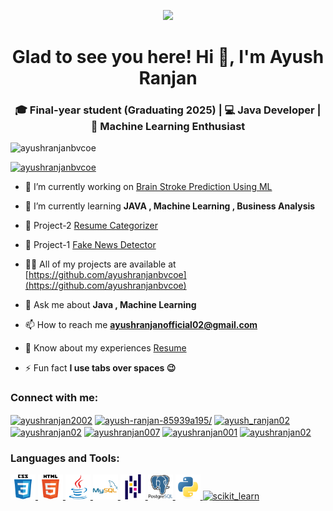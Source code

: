 <p align="center">
  <img src="https://user-images.githubusercontent.com/74038190/212750672-2f3f2b50-c84f-4ed8-a60a-849ae69ff9df.gif" width="60" height="auto"/>
</p>


<h1 align="center">Glad to see you here! Hi 👋, I'm Ayush Ranjan</h1>
<h3 align="center">🎓 Final-year student (Graduating 2025) | 💻 Java Developer | 🤖 Machine Learning Enthusiast</h3>

<p align="left"> <img src="https://komarev.com/ghpvc/?username=ayushranjanbvcoe&label=Profile%20views&color=0e75b6&style=flat" alt="ayushranjanbvcoe" /> </p>

<p align="left"> <a href="https://github.com/ryo-ma/github-profile-trophy"><img src="https://github-profile-trophy.vercel.app/?username=ayushranjanbvcoe" alt="ayushranjanbvcoe" /></a> </p>

- 🔭 I’m currently working on [Brain Stroke Prediction Using ML](https://github.com/ayushranjanbvcoe/Brain-Stroke-Prediction-Using-ML)

- 🌱 I’m currently learning **JAVA , Machine Learning , Business Analysis**

- 👯 Project-2 [Resume Categorizer](https://github.com/ayushranjanbvcoe/Resume-Categorization-Application-Using-Machine-Learning-)

- 🤝 Project-1 [Fake News Detector](https://github.com/ayushranjanbvcoe/FakeNewsDetection_UsingML)

- 👨‍💻 All of my projects are available at [https://github.com/ayushranjanbvcoe](https://github.com/ayushranjanbvcoe)

- 💬 Ask me about **Java , Machine Learning**

- 📫 How to reach me **ayushranjanofficial02@gmail.com**

- 📄 Know about my experiences [Resume](https://drive.google.com/file/d/15m7v4m8_S-_p9f4NLKZhN0LJs4vMqwho/view)

- ⚡ Fun fact **I use tabs over spaces 😉**

<h3 align="left">Connect with me:</h3>
<p align="left">
<a href="https://twitter.com/ayushranjan2002" target="blank"><img align="center" src="https://raw.githubusercontent.com/rahuldkjain/github-profile-readme-generator/master/src/images/icons/Social/twitter.svg" alt="ayushranjan2002" height="30" width="40" /></a>
<a href="https://linkedin.com/in/ayush-ranjan-85939a195/" target="blank"><img align="center" src="https://raw.githubusercontent.com/rahuldkjain/github-profile-readme-generator/master/src/images/icons/Social/linked-in-alt.svg" alt="ayush-ranjan-85939a195/" height="30" width="40" /></a>
<a href="https://www.codechef.com/users/ayush_ranjan02" target="blank"><img align="center" src="https://cdn.jsdelivr.net/npm/simple-icons@3.1.0/icons/codechef.svg" alt="ayush_ranjan02" height="30" width="40" /></a>
<a href="https://www.hackerrank.com/ayushranjan02" target="blank"><img align="center" src="https://raw.githubusercontent.com/rahuldkjain/github-profile-readme-generator/master/src/images/icons/Social/hackerrank.svg" alt="ayushranjan02" height="30" width="40" /></a>
<a href="https://codeforces.com/profile/ayushranjan007" target="blank"><img align="center" src="https://raw.githubusercontent.com/rahuldkjain/github-profile-readme-generator/master/src/images/icons/Social/codeforces.svg" alt="ayushranjan007" height="30" width="40" /></a>
<a href="https://www.leetcode.com/ayushranjan001" target="blank"><img align="center" src="https://raw.githubusercontent.com/rahuldkjain/github-profile-readme-generator/master/src/images/icons/Social/leet-code.svg" alt="ayushranjan001" height="30" width="40" /></a>
<a href="https://auth.geeksforgeeks.org/user/ayushranjan02" target="blank"><img align="center" src="https://raw.githubusercontent.com/rahuldkjain/github-profile-readme-generator/master/src/images/icons/Social/geeks-for-geeks.svg" alt="ayushranjan02" height="30" width="40" /></a>
</p>

<h3 align="left">Languages and Tools:</h3>
<p align="left"> 
<a href="https://www.w3schools.com/css/" target="_blank" rel="noreferrer"> <img src="https://raw.githubusercontent.com/devicons/devicon/master/icons/css3/css3-original-wordmark.svg" alt="css3" width="40" height="40"/> </a> 
<a href="https://www.w3.org/html/" target="_blank" rel="noreferrer"> <img src="https://raw.githubusercontent.com/devicons/devicon/master/icons/html5/html5-original-wordmark.svg" alt="html5" width="40" height="40"/> </a> 
<a href="https://www.java.com" target="_blank" rel="noreferrer"> <img src="https://raw.githubusercontent.com/devicons/devicon/master/icons/java/java-original.svg" alt="java" width="40" height="40"/> </a> 
<a href="https://www.mysql.com/" target="_blank" rel="noreferrer"> <img src="https://raw.githubusercontent.com/devicons/devicon/master/icons/mysql/mysql-original-wordmark.svg" alt="mysql" width="40" height="40"/> </a> 
<a href="https://pandas.pydata.org/" target="_blank" rel="noreferrer"> <img src="https://raw.githubusercontent.com/devicons/devicon/2ae2a900d2f041da66e950e4d48052658d850630/icons/pandas/pandas-original.svg" alt="pandas" width="40" height="40"/> </a> 
<a href="https://www.postgresql.org" target="_blank" rel="noreferrer"> <img src="https://raw.githubusercontent.com/devicons/devicon/master/icons/postgresql/postgresql-original-wordmark.svg" alt="postgresql" width="40" height="40"/> </a> 
<a href="https://www.python.org" target="_blank" rel="noreferrer"> <img src="https://raw.githubusercontent.com/devicons/devicon/master/icons/python/python-original.svg" alt="python" width="40" height="40"/> </a> 
<a href="https://scikit-learn.org/" target="_blank" rel="noreferrer"> <img src="https://upload.wikimedia.org/wikipedia/commons/0/05/Scikit_learn_logo_small.svg" alt="scikit_learn" width="40" height="40"/> </a> 
<a href="https://seaborn.pydata.org/" target="_blank" rel="n_
